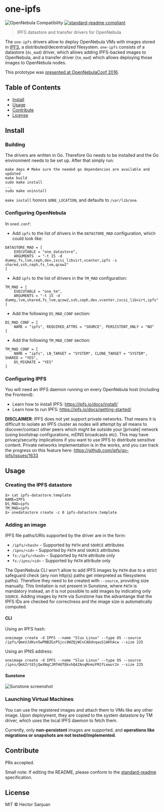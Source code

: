 # one-ipfs


![OpenNebula Compatibility](https://img.shields.io/badge/OpenNebula-5.2-brightgreen.svg) [![standard-readme compliant](https://img.shields.io/badge/standard--readme-OK-green.svg)](https://github.com/RichardLitt/standard-readme)

> IPFS datastore and transfer drivers for OpenNebula

The `one-ipfs` drivers allow to deploy OpenNebula VMs with images stored in [IPFS](https://ipfs.io), a distributed/decentralized filesystem. `one-ipfs` consists of a datastore (`ds_mad`) driver, which allows adding IPFS-backed images to OpenNebula, and a transfer driver (`tm_mad`) which allows deploying those images to OpenNebula nodes.

This prototype was [presented at OpenNebulaConf 2016](https://ipfs.io/ipfs/QmbggbKtniVRYhDXLsVtxfUB1ynNr2kVt4wh3otaNUpqYb).

## Table of Contents

- [Install](#install)
- [Usage](#usage)
- [Contribute](#contribute)
- [License](#license)

## Install

### Building

The drivers are written in Go. Therefore Go needs to be installed and the Go environment needs to be set up. After that simply run:

```
make deps # Make sure the needed go dependencies are available and updated
make build
sudo make install
...
sudo make uninstall
```

`make install` honors `$ONE_LOCATION`, and defaults to `/var/lib/one`.

### Configuring OpenNebula

In `oned.conf`:

  - Add `ipfs` to the list of drivers in the `DATASTORE_MAD` configuration, which could look like:

```
DATASTORE_MAD = [
    EXECUTABLE = "one_datastore",
    ARGUMENTS  = "-t 15 -d dummy,fs,lvm,ceph,dev,iscsi_libvirt,vcenter,ipfs -s shared,ssh,ceph,fs_lvm,qcow2"
]
```

  - Add `ipfs` to the list of drivers in the `TM_MAD` configuration:

```
TM_MAD = [
    EXECUTABLE = "one_tm",
    ARGUMENTS = "-t 15 -d dummy,lvm,shared,fs_lvm,qcow2,ssh,ceph,dev,vcenter,iscsi_libvirt,ipfs"
]
```

  - Add the following `DS_MAD_CONF` section:

```
DS_MAD_CONF = [
    NAME = "ipfs", REQUIRED_ATTRS = "SOURCE", PERSISTENT_ONLY = "NO"
]
```

  - Add the following `TM_MAD_CONF` section:

```
TM_MAD_CONF = [
    NAME = "ipfs", LN_TARGET = "SYSTEM", CLONE_TARGET = "SYSTEM", SHARED = "YES",
    DS_MIGRATE = "YES"
]
```

### Configuring IPFS

You will need an IPFS daemon running on every OpenNebula host (including the Frontend):

  - Learn how to install IPFS: https://ipfs.io/docs/install/
  - Learn how to run IPFS: https://ipfs.io/docs/getting-started/

**DISCLAIMER**: IPFS does not yet support private networks. That means it is difficult to isolate an IPFS cluster as nodes will attempt by all means to discover/contact other peers which might be outside your [private] network (using bootstrap configurations, mDNS broadcasts etc). This may have privacy/security implications if you want to use IPFS to distribute sensitive content. Private networks implementation is in the works, and you can track the progress on this feature here: https://github.com/ipfs/go-ipfs/issues/1633


## Usage

### Creating the IPFS datastore

```
$> cat ipfs-datastore.template
NAME=IPFS
DS_MAD=ipfs
TM_MAD=ipfs
$> onedatastore create -c 0 ipfs-datastore.template
```

### Adding an image

IPFS file paths/URIs supported by the driver are in the form:

  - `/ipfs/<hash>` - Supported by `PATH` and `SOURCE` attributes
  - `/ipns/<id>` - Supported by `PATH` and `SOURCE` attributes
  - `fs:/ipfs/<hash>` - Supported by `PATH` attribute only
  - `fs:/ipns/<id>` - Supported by `PATH` attribute only

The OpenNebula CLI won't allow to add IPFS images by `PATH` due to a strict safeguard check (any non http(s) paths get interpreted as filesystems paths). Therefore they need to be created with `--source`, providing size manually. This limitation is not present in Sunstone, where `PATH` is mandatory instead, an it is not possible to add images by indicating only `SOURCE`. Adding images by `PATH` via Sunstone has the advantange that the IPFS IDs are checked for correctness and the image size is automatically computed.


#### CLI

Using an IPFS hash:

```
oneimage create -d IPFS --name "Slux Linux" --type OS --source /ipfs/QmeVJdKvn5wPNBZGzPSjcc8WZQjWCnCADdnqauS1AKhAcw --size 225
```

Using an IPNS address:

```
oneimage create -d IPFS --name "Slux Linux" --type OS --source /ipns/QmXZrtE5jQwXNqCJMfHUTQkvhQ4ZAnqMnmzFMJfLewur2n --size 225
```

#### Sunstone

![Sunstone screenshot](https://ipfs.io/ipfs/QmRkekd6KAR7wXwZL9ewp5t4JvS53anaTU9Qi2ANApsS9G)


### Launching Virtual Machines

You can use the registered images and attach them to VMs like any other image. Upon deployment, they are copied to the system datastore by TM driver, which uses the local IPFS daemon to fetch them.

Currently, only **non-persistent** images are supported, and **operations like migrations or snapshots are not tested/implemented**.


## Contribute

PRs accepted.

Small note: If editing the README, please conform to the [standard-readme](https://github.com/RichardLitt/standard-readme) specification.

## License

MIT © Hector Sanjuan

